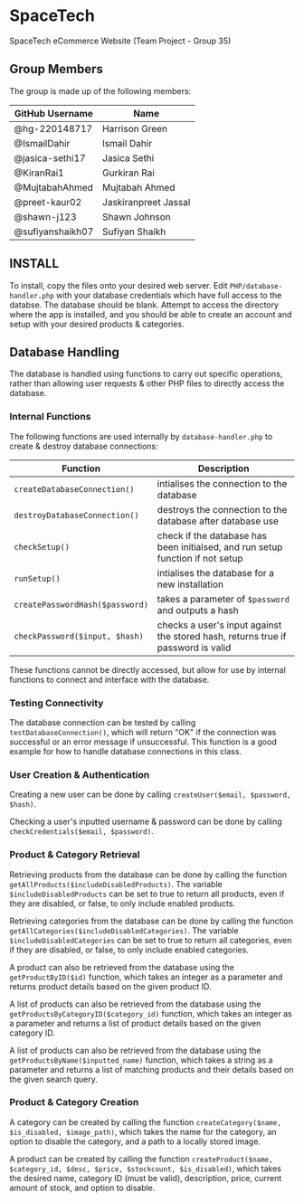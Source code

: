 # SpaceTech
SpaceTech eCommerce Website (Team Project - Group 35)

## Group Members
The group is made up of the following members:

| GitHub Username | Name |
| --------------- | ---- |
| @hg-220148717   | Harrison Green |
| @IsmailDahir    | Ismail Dahir |
| @jasica-sethi17 | Jasica Sethi |
| @KiranRai1      | Gurkiran Rai |
| @MujtabahAhmed  | Mujtabah Ahmed |
| @preet-kaur02   | Jaskiranpreet Jassal | 
| @shawn-j123     | Shawn Johnson | 
| @sufiyanshaikh07 | Sufiyan Shaikh |

## INSTALL

To install, copy the files onto your desired web server. Edit `PHP/database-handler.php` with your database credentials which have full access to the databse. The database should be blank. Attempt to access the directory where the app is installed, and you should be able to create an account and setup with your desired products & categories.


## Database Handling
The database is handled using functions to carry out specific operations, rather than allowing user requests & other PHP files to directly access the database.

### Internal Functions 

The following functions are used internally by `database-handler.php` to create & destroy database connections:

| Function    | Description |
| ----------- | ----------- |
| `createDatabaseConnection()`    | intialises the connection to the database       |
| `destroyDatabaseConnection()`   | destroys the connection to the database after database use        |
| `checkSetup()` | check if the database has been initialsed, and run setup function if not setup |
| `runSetup()` | intialises the database for a new installation |
| `createPasswordHash($password)` | takes a parameter of `$password` and outputs a hash |
| `checkPassword($input, $hash)` | checks a user's input against the stored hash, returns true if password is valid |

These functions cannot be directly accessed, but allow for use by internal functions to connect and interface with the database.

### Testing Connectivity

The database connection can be tested by calling `testDatabaseConnection()`, which will return "OK" if the connection was successful or an error message if unsuccessful. This function is a good example for how to handle database connections in this class.

### User Creation & Authentication

Creating a new user can be done by calling `createUser($email, $password, $hash)`.

Checking a user's inputted username & password can be done by calling `checkCredentials($email, $password)`.

### Product & Category Retrieval

Retrieving products from the database can be done by calling the function `getAllProducts($includeDisabledProducts)`. The variable `$includeDisabledProducts` can be set to true to return all products, even if they are disabled, or false, to only include enabled products.

Retrieving categories from the database can be done by calling the function `getAllCategories($includeDisabledCategories)`. The variable `$includeDisabledCategories` can be set to true to return all categories, even if they are disabled, or false, to only include enabled categories.

A product can also be retrieved from the database using the `getProductByID($id)` function, which takes an integer as a parameter and returns product details based on the given product ID.

A list of products can also be retrieved from the database using the `getProductsByCategoryID($category_id)` function, which takes an integer as a parameter and returns a list of product details based on the given category ID.

A list of products can also be retrieved from the database using the `getProductsByName($inputted_name)` function, which takes a string as a parameter and returns a list of matching products and their details based on the given search query.

### Product & Category Creation

A category can be created by calling the function `createCategory($name, $is_disabled, $image_path)`, which takes the name for the category, an option to disable the category, and a path to a locally stored image.

A product can be created by calling the function `createProduct($name, $category_id, $desc, $price, $stockcount, $is_disabled)`, which takes the desired name, category ID (must be valid), description, price, current amount of stock, and option to disable.